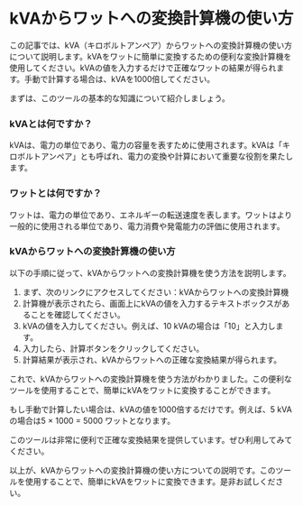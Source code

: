 kVAからワットへの変換計算機の使い方
===================

この記事では、kVA（キロボルトアンペア）からワットへの変換計算機の使い方について説明します。kVAをワットに簡単に変換するための便利な変換計算機を使用してください。kVAの値を入力するだけで正確なワットの結果が得られます。手動で計算する場合は、kVAを1000倍してください。

まずは、このツールの基本的な知識について紹介しましょう。

### kVAとは何ですか？

kVAは、電力の単位であり、電力の容量を表すために使用されます。kVAは「キロボルトアンペア」とも呼ばれ、電力の変換や計算において重要な役割を果たします。

### ワットとは何ですか？

ワットは、電力の単位であり、エネルギーの転送速度を表します。ワットはより一般的に使用される単位であり、電力消費や発電能力の評価に使用されます。

### kVAからワットへの変換計算機の使い方

以下の手順に従って、kVAからワットへの変換計算機を使う方法を説明します。

1. まず、次のリンクにアクセスしてください：kVAからワットへの変換計算機
2. 計算機が表示されたら、画面上にkVAの値を入力するテキストボックスがあることを確認してください。
3. kVAの値を入力してください。例えば、10 kVAの場合は「10」と入力します。
4. 入力したら、計算ボタンをクリックしてください。
5. 計算結果が表示され、kVAからワットへの正確な変換結果が得られます。

これで、kVAからワットへの変換計算機を使う方法がわかりました。この便利なツールを使用することで、簡単にkVAをワットに変換することができます。

もし手動で計算したい場合は、kVAの値を1000倍するだけです。例えば、5 kVAの場合は5 × 1000 = 5000 ワットとなります。

このツールは非常に便利で正確な変換結果を提供しています。ぜひ利用してみてください。

以上が、kVAからワットへの変換計算機の使い方についての説明です。このツールを使用することで、簡単にkVAをワットに変換できます。是非お試しください。